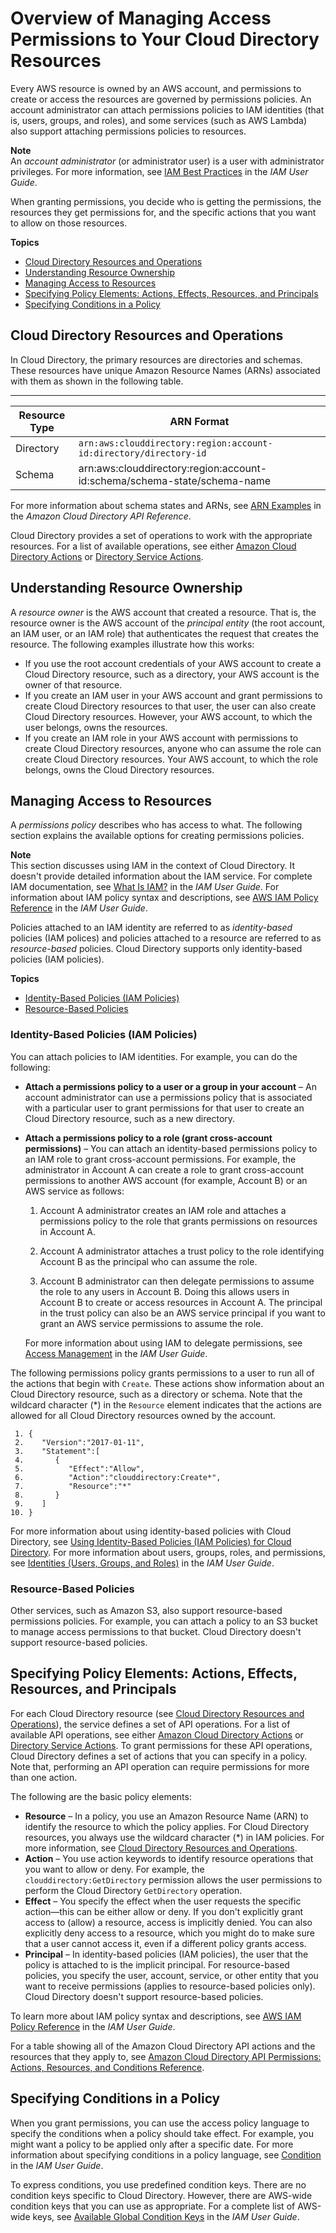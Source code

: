 # Overview of Managing Access Permissions to Your Cloud Directory Resources<a name="iam_auth_access_accesscontrol_overview"></a>

Every AWS resource is owned by an AWS account, and permissions to create or access the resources are governed by permissions policies\. An account administrator can attach permissions policies to IAM identities \(that is, users, groups, and roles\), and some services \(such as AWS Lambda\) also support attaching permissions policies to resources\.

 

**Note**  
An *account administrator* \(or administrator user\) is a user with administrator privileges\. For more information, see [IAM Best Practices](https://docs.aws.amazon.com/IAM/latest/UserGuide/best-practices.html) in the *IAM User Guide*\.

When granting permissions, you decide who is getting the permissions, the resources they get permissions for, and the specific actions that you want to allow on those resources\. 

**Topics**
+ [Cloud Directory Resources and Operations](#iam_auth_access_creatingiampolicies)
+ [Understanding Resource Ownership](#iam_auth_access_accesscontrol_resourceowner)
+ [Managing Access to Resources](#iam_auth_access_accesscontrol_managingaccess)
+ [Specifying Policy Elements: Actions, Effects, Resources, and Principals](#iam_auth_access_specifyingiampolicyactions)
+ [Specifying Conditions in a Policy](#iam_auth_access_specifyingiampolicyconditions)

## Cloud Directory Resources and Operations<a name="iam_auth_access_creatingiampolicies"></a>

In Cloud Directory, the primary resources are directories and schemas\. These resources have unique Amazon Resource Names \(ARNs\) associated with them as shown in the following table\.


****  

| **Resource Type**  |  **ARN Format**  | 
| --- | --- | 
| Directory | `arn:aws:clouddirectory:region:account-id:directory/directory-id` | 
| Schema | arn:aws:clouddirectory:region:account\-id:schema/schema\-state/schema\-name | 

For more information about schema states and ARNs, see [ARN Examples](https://docs.aws.amazon.com/clouddirectory/latest/APIReference/arns.html) in the *Amazon Cloud Directory API Reference*\.

Cloud Directory provides a set of operations to work with the appropriate resources\. For a list of available operations, see either [Amazon Cloud Directory Actions](http://docs.aws.amazon.com/clouddirectory/latest/APIReference/API_Operations.html) or [Directory Service Actions](https://docs.aws.amazon.com/directoryservice/latest/devguide/API_Operations.html)\.

## Understanding Resource Ownership<a name="iam_auth_access_accesscontrol_resourceowner"></a>

A *resource owner* is the AWS account that created a resource\. That is, the resource owner is the AWS account of the *principal entity* \(the root account, an IAM user, or an IAM role\) that authenticates the request that creates the resource\. The following examples illustrate how this works:
+ If you use the root account credentials of your AWS account to create a Cloud Directory resource, such as a directory, your AWS account is the owner of that resource\.
+ If you create an IAM user in your AWS account and grant permissions to create Cloud Directory resources to that user, the user can also create Cloud Directory resources\. However, your AWS account, to which the user belongs, owns the resources\.
+ If you create an IAM role in your AWS account with permissions to create Cloud Directory resources, anyone who can assume the role can create Cloud Directory resources\. Your AWS account, to which the role belongs, owns the Cloud Directory resources\. 

## Managing Access to Resources<a name="iam_auth_access_accesscontrol_managingaccess"></a>

A *permissions policy* describes who has access to what\. The following section explains the available options for creating permissions policies\.

**Note**  
This section discusses using IAM in the context of Cloud Directory\. It doesn't provide detailed information about the IAM service\. For complete IAM documentation, see [What Is IAM?](https://docs.aws.amazon.com/IAM/latest/UserGuide/introduction.html) in the *IAM User Guide*\. For information about IAM policy syntax and descriptions, see [AWS IAM Policy Reference](https://docs.aws.amazon.com/IAM/latest/UserGuide/reference_policies.html) in the *IAM User Guide*\.

Policies attached to an IAM identity are referred to as *identity\-based* policies \(IAM polices\) and policies attached to a resource are referred to as *resource\-based* policies\. Cloud Directory supports only identity\-based policies \(IAM policies\)\.

**Topics**
+ [Identity\-Based Policies \(IAM Policies\)](#iam_auth_access_accesscontrol_managingaccess_identitybased)
+ [Resource\-Based Policies](#iam_auth_access_accesscontrol_managingaccess_resourcebased)

### Identity\-Based Policies \(IAM Policies\)<a name="iam_auth_access_accesscontrol_managingaccess_identitybased"></a>

You can attach policies to IAM identities\. For example, you can do the following: 
+ **Attach a permissions policy to a user or a group in your account** – An account administrator can use a permissions policy that is associated with a particular user to grant permissions for that user to create an Cloud Directory resource, such as a new directory\. 
+ **Attach a permissions policy to a role \(grant cross\-account permissions\)** – You can attach an identity\-based permissions policy to an IAM role to grant cross\-account permissions\. For example, the administrator in Account A can create a role to grant cross\-account permissions to another AWS account \(for example, Account B\) or an AWS service as follows: 

  1. Account A administrator creates an IAM role and attaches a permissions policy to the role that grants permissions on resources in Account A\.

  1. Account A administrator attaches a trust policy to the role identifying Account B as the principal who can assume the role\. 

  1. Account B administrator can then delegate permissions to assume the role to any users in Account B\. Doing this allows users in Account B to create or access resources in Account A\. The principal in the trust policy can also be an AWS service principal if you want to grant an AWS service permissions to assume the role\.

   For more information about using IAM to delegate permissions, see [Access Management](https://docs.aws.amazon.com/IAM/latest/UserGuide/access.html) in the *IAM User Guide*\. 

The following permissions policy grants permissions to a user to run all of the actions that begin with `Create`\. These actions show information about an Cloud Directory resource, such as a directory or schema\. Note that the wildcard character \(\*\) in the `Resource` element indicates that the actions are allowed for all Cloud Directory resources owned by the account\. 

```
 1. {
 2.    "Version":"2017-01-11",
 3.    "Statement":[
 4.       {
 5.          "Effect":"Allow",
 6.          "Action":"clouddirectory:Create*",
 7.          "Resource":"*"
 8.       }
 9.    ]
10. }
```

For more information about using identity\-based policies with Cloud Directory, see [Using Identity\-Based Policies \(IAM Policies\) for Cloud Directory](iam_auth_access_accesscontrol_identitybased.md)\. For more information about users, groups, roles, and permissions, see [Identities \(Users, Groups, and Roles\)](https://docs.aws.amazon.com/IAM/latest/UserGuide/id.html) in the *IAM User Guide*\. 

### Resource\-Based Policies<a name="iam_auth_access_accesscontrol_managingaccess_resourcebased"></a>

Other services, such as Amazon S3, also support resource\-based permissions policies\. For example, you can attach a policy to an S3 bucket to manage access permissions to that bucket\. Cloud Directory doesn't support resource\-based policies\. 

## Specifying Policy Elements: Actions, Effects, Resources, and Principals<a name="iam_auth_access_specifyingiampolicyactions"></a>

For each Cloud Directory resource \(see [Cloud Directory Resources and Operations](#iam_auth_access_creatingiampolicies)\), the service defines a set of API operations\. For a list of available API operations, see either [Amazon Cloud Directory Actions](http://docs.aws.amazon.com/clouddirectory/latest/APIReference/API_Operations.html) or [Directory Service Actions](https://docs.aws.amazon.com/directoryservice/latest/devguide/API_Operations.html)\. To grant permissions for these API operations, Cloud Directory defines a set of actions that you can specify in a policy\. Note that, performing an API operation can require permissions for more than one action\. 

The following are the basic policy elements:
+ **Resource** – In a policy, you use an Amazon Resource Name \(ARN\) to identify the resource to which the policy applies\. For Cloud Directory resources, you always use the wildcard character \(\*\) in IAM policies\. For more information, see [Cloud Directory Resources and Operations](#iam_auth_access_creatingiampolicies)\. 
+ **Action** – You use action keywords to identify resource operations that you want to allow or deny\. For example, the `clouddirectory:GetDirectory` permission allows the user permissions to perform the Cloud Directory `GetDirectory` operation\. 
+ **Effect** – You specify the effect when the user requests the specific action—this can be either allow or deny\. If you don't explicitly grant access to \(allow\) a resource, access is implicitly denied\. You can also explicitly deny access to a resource, which you might do to make sure that a user cannot access it, even if a different policy grants access\.
+ **Principal** – In identity\-based policies \(IAM policies\), the user that the policy is attached to is the implicit principal\. For resource\-based policies, you specify the user, account, service, or other entity that you want to receive permissions \(applies to resource\-based policies only\)\. Cloud Directory doesn't support resource\-based policies\.

To learn more about IAM policy syntax and descriptions, see [AWS IAM Policy Reference](https://docs.aws.amazon.com/IAM/latest/UserGuide/reference_policies.html) in the *IAM User Guide*\.

For a table showing all of the Amazon Cloud Directory API actions and the resources that they apply to, see [Amazon Cloud Directory API Permissions: Actions, Resources, and Conditions Reference](iam_auth_access_usingwith_iam_resourcepermissions.md)\. 



## Specifying Conditions in a Policy<a name="iam_auth_access_specifyingiampolicyconditions"></a>

When you grant permissions, you can use the access policy language to specify the conditions when a policy should take effect\. For example, you might want a policy to be applied only after a specific date\. For more information about specifying conditions in a policy language, see [Condition](https://docs.aws.amazon.com/IAM/latest/UserGuide/reference_policies_elements_condition.html) in the *IAM User Guide*\.

To express conditions, you use predefined condition keys\. There are no condition keys specific to Cloud Directory\. However, there are AWS\-wide condition keys that you can use as appropriate\. For a complete list of AWS\-wide keys, see [Available Global Condition Keys](https://docs.aws.amazon.com/IAM/latest/UserGuide/reference_policies_condition-keys.html#AvailableKeys) in the *IAM User Guide*\.  